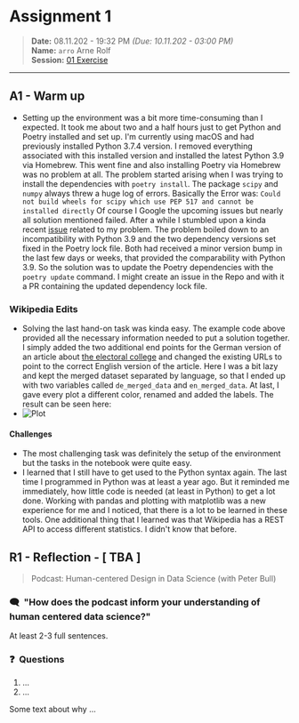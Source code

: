 # Assignment 1
> **Date:** 08.11.202 - 19:32 PM *(Due: 10.11.202 - 03:00 PM)*  
> **Name:** `arro` Arne Rolf  
> **Session:** [01 Exercise](01_exercise)   
---

## A1 - Warm up

* Setting up the environment was a bit more time-consuming than I expected. It took me about two and a half hours just to get Python and Poetry installed and set up. I'm currently using macOS and had previously installed Python 3.7.4 version. I removed everything associated with this installed version and installed the latest Python 3.9 via Homebrew. This went fine and also installing Poetry via Homebrew was no problem at all.
The problem started arising when I was trying to install the dependencies with `poetry install`. The package `scipy` and `numpy` always threw a huge log of errors. Basically the Error was: 
```Could not build wheels for scipy which use PEP 517 and cannot be installed directly```
Of course I Google the upcoming issues but nearly all solution mentioned failed. After a while I stumbled upon a kinda recent [issue](https://github.com/pandas-dev/pandas/issues/37057) related to my problem. The problem boiled down to an incompatibility with Python 3.9 and the two dependency versions set fixed in the Poetry lock file.
Both had received a minor version bump in the last few days or weeks, that provided the comparability with Python 3.9. So the solution was to update the Poetry dependencies with the `poetry update` command. I might create an issue in the Repo and with it a PR containing the updated dependency lock file.

### Wikipedia Edits

* Solving the last hand-on task was kinda easy. The example code above provided all the necessary information needed to put a solution together. I simply added the two additional end points for the German version of an article about [the electoral college](https://de.wikipedia.org/wiki/Electoral_College) and changed the existing URLs to point to the correct English version of the article. Here I was a bit lazy and kept the merged dataset separated by language, so that I ended up with two variables called `de_merged_data` and `en_merged_data`. At last, I gave every plot a different color, renamed and added the labels. The result can be seen here: 
* ![Plot](Electoral_college_plot.png)

#### Challenges
* The most challenging task was definitely the setup of the environment but the tasks in the notebook were quite easy.
* I learned that I still have to get used to the Python syntax again. The last time I programmed in Python was at least a year ago. But it reminded me immediately, how little code is needed (at least in Python) to get a lot done. 
Working with pandas and plotting with matplotlib was a new experience for me and I noticed, that there is a lot to be learned in these tools.
One additional thing that I learned was that Wikipedia has a REST API to access different statistics. I didn't know that before. 

## R1 - Reflection - [ TBA ]
> Podcast: Human-centered Design in Data Science (with Peter Bull)


### 🗨️&nbsp; "How does the podcast inform your understanding of human centered data science?"  
At least 2-3 full sentences.

### ❓&nbsp; Questions 
1. ...
1. ...

Some text about why ...
